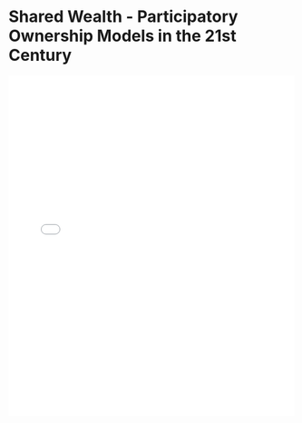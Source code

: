 # Shared Wealth - Participatory Ownership Models in the 21st Century

<embed src="Shared Wealth - Participatory Ownership Models in the 21st Century.pdf" type="application/pdf" width="100%" height="600px">
